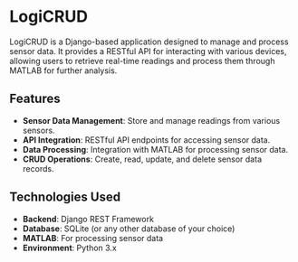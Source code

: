 # LogiCRUD

LogiCRUD is a Django-based application designed to manage and process sensor data. It provides a RESTful API for interacting with various devices, allowing users to retrieve real-time readings and process them through MATLAB for further analysis.

## Features

- **Sensor Data Management**: Store and manage readings from various sensors.
- **API Integration**: RESTful API endpoints for accessing sensor data.
- **Data Processing**: Integration with MATLAB for processing sensor data.
- **CRUD Operations**: Create, read, update, and delete sensor data records.

## Technologies Used

- **Backend**: Django REST Framework
- **Database**: SQLite (or any other database of your choice)
- **MATLAB**: For processing sensor data
- **Environment**: Python 3.x
